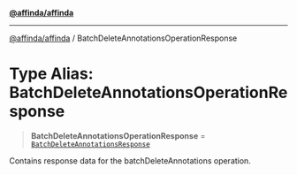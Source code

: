 [**@affinda/affinda**](../README.md)

***

[@affinda/affinda](../globals.md) / BatchDeleteAnnotationsOperationResponse

# Type Alias: BatchDeleteAnnotationsOperationResponse

> **BatchDeleteAnnotationsOperationResponse** = [`BatchDeleteAnnotationsResponse`](../interfaces/BatchDeleteAnnotationsResponse.md)

Contains response data for the batchDeleteAnnotations operation.
